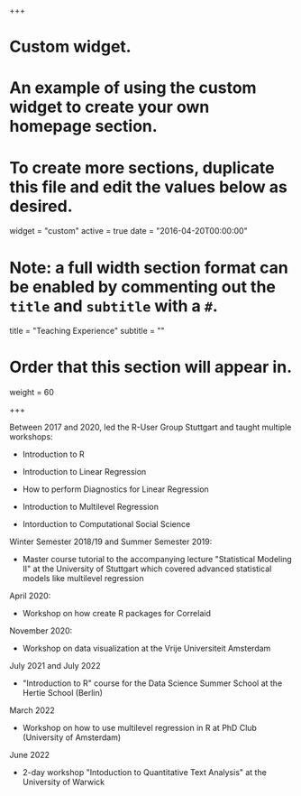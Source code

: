 +++
# Custom widget.
# An example of using the custom widget to create your own homepage section.
# To create more sections, duplicate this file and edit the values below as desired.
widget = "custom"
active = true
date = "2016-04-20T00:00:00"

# Note: a full width section format can be enabled by commenting out the `title` and `subtitle` with a `#`.
title = "Teaching Experience"
subtitle = ""

# Order that this section will appear in.
weight = 60

+++

Between 2017 and 2020, led the R-User Group Stuttgart and taught multiple workshops:

- Introduction to R

- Introduction to Linear Regression

- How to perform Diagnostics for Linear Regression

- Introduction to Multilevel Regression

- Intorduction to Computational Social Science

Winter Semester 2018/19 and Summer Semester  2019: 

- Master course tutorial to the accompanying lecture "Statistical Modeling II" at the University of Stuttgart which covered advanced statistical models like multilevel regression

April 2020:

- Workshop on how create R packages for Correlaid 

November 2020:

- Workshop on data visualization at the Vrije Universiteit Amsterdam

July 2021 and July 2022

- "Introduction to R" course for the Data Science Summer School at the Hertie School (Berlin)

March 2022

- Workshop on how to use multilevel regression in R at PhD Club (University of Amsterdam)

June 2022

- 2-day workshop "Intoduction to Quantitative Text Analysis" at the University of Warwick
